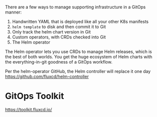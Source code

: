 There are a few ways to manage supporting infrastructure in a GitOps manner:
1. Handwritten YAML that is deployed like all your other K8s manifests
1. `helm template` to disk and then commit it to Git
1. Only track the helm chart version in Git
1. Custom operators, with CRDs checked into Git
1. The Helm operator

The Helm operator lets you use CRDs to manage Helm releases, which is the best of both worlds. You get the huge ecosystem of Helm charts with the everything-in-git goodness of a GitOps workflow.

Per the helm-operator GitHub, the Helm controller will replace it one day
https://github.com/fluxcd/helm-controller

# GitOps Toolkit
https://toolkit.fluxcd.io/
